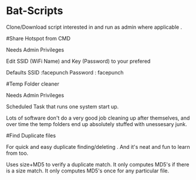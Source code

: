 # Bat-Scripts

Clone/Download script interested in and run as admin where applicable .


#Share Hotspot from CMD

Needs Admin Privileges 

Edit SSID (WiFi Name) and Key (Password) to your prefered

Defaults  SSID :facepunch
              Password : facepunch
              
#Temp Folder cleaner

Needs Admin Privileges

Scheduled Task that runs one system start up. 

Lots of software don't do a very good job cleaning up after themselves, and over time the temp folders end up absolutely stuffed with unessesary junk.

#Find Duplicate files

For quick and easy duplicate finding/deleting . And it's neat and fun to learn from too.

Uses size+MD5 to verify a duplicate match. It only computes MD5's if there is a size match. It only computes MD5's once for any particular file. 
